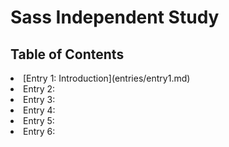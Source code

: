 <h1>Sass Independent Study</h1>
<h2>Table of Contents</h2>

<li>[Entry 1: Introduction](entries/entry1.md)
<li>Entry 2:
<li>Entry 3:
<li>Entry 4:
<li>Entry 5:
<li>Entry 6:
